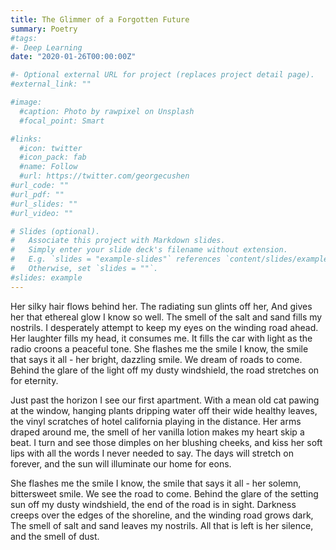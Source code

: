 ```yaml
---
title: The Glimmer of a Forgotten Future
summary: Poetry
#tags:
#- Deep Learning
date: "2020-01-26T00:00:00Z"

#- Optional external URL for project (replaces project detail page).
#external_link: ""

#image:
  #caption: Photo by rawpixel on Unsplash
  #focal_point: Smart

#links:
  #icon: twitter
  #icon_pack: fab
  #name: Follow
  #url: https://twitter.com/georgecushen
#url_code: ""
#url_pdf: ""
#url_slides: ""
#url_video: ""

# Slides (optional).
#   Associate this project with Markdown slides.
#   Simply enter your slide deck's filename without extension.
#   E.g. `slides = "example-slides"` references `content/slides/example-slides.md`.
#   Otherwise, set `slides = ""`.
#slides: example
---
```


Her silky hair flows behind her.
The radiating sun glints off her, 
And gives her that ethereal glow I know so well.
The smell of the salt and sand fills my nostrils.
I desperately attempt to keep my eyes on the winding road ahead.
Her laughter fills my head,
it consumes me.
It fills the car with light as the radio croons a peaceful tone.
She flashes me the smile I know,
the smile that says it all -
her bright, dazzling smile.
We dream of roads to come.
Behind the glare of the light off my dusty windshield,
the road stretches on for eternity.

Just past the horizon I see our first apartment.
With a mean old cat pawing at the window,
hanging plants dripping water off their wide healthy leaves,
the vinyl scratches of hotel california playing in the distance.
Her arms draped around me, 
the smell of her vanilla lotion makes my heart skip a beat.
I turn and see those dimples on her blushing cheeks,
and kiss her soft lips with all the words I never needed to say.
The days will stretch on forever,
and the sun will illuminate our home for eons. 

She flashes me the smile I know,
the smile that says it all -
her solemn, bittersweet smile.
We see the road to come.
Behind the glare of the setting sun off my dusty windshield,
the end of the road is in sight.
Darkness creeps over the edges of the shoreline,
and the winding road grows dark,
The smell of salt and sand leaves my nostrils.
All that is left is her silence,
and the smell of dust.

